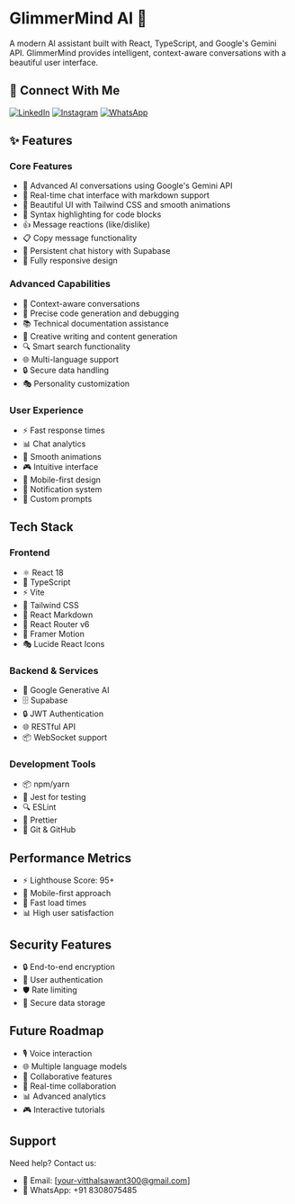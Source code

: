 # GlimmerMind AI 🤖

A modern AI assistant built with React, TypeScript, and Google's Gemini API. GlimmerMind provides intelligent, context-aware conversations with a beautiful user interface.

## 👋 Connect With Me
[![LinkedIn](https://img.shields.io/badge/LinkedIn-0077B5?style=for-the-badge&logo=linkedin&logoColor=white)](https://www.linkedin.com/in/vitthal-sawant-maharastra01/)
[![Instagram](https://img.shields.io/badge/Instagram-E4405F?style=for-the-badge&logo=instagram&logoColor=white)](https://www.instagram.com/vitthal_sawant__/)
[![WhatsApp](https://img.shields.io/badge/WhatsApp-25D366?style=for-the-badge&logo=whatsapp&logoColor=white)](https://wa.me/918308075485)

## ✨ Features

### Core Features
- 🧠 Advanced AI conversations using Google's Gemini API
- 💬 Real-time chat interface with markdown support
- 🎨 Beautiful UI with Tailwind CSS and smooth animations
- 📝 Syntax highlighting for code blocks
- 👍 Message reactions (like/dislike)
- 📋 Copy message functionality
- 💾 Persistent chat history with Supabase
- 📱 Fully responsive design

### Advanced Capabilities
- 🔄 Context-aware conversations
- 🎯 Precise code generation and debugging
- 📚 Technical documentation assistance
- 🎨 Creative writing and content generation
- 🔍 Smart search functionality
- 🌐 Multi-language support
- 🔒 Secure data handling
- 🎭 Personality customization

### User Experience
- ⚡ Fast response times
- 📊 Chat analytics
- 💫 Smooth animations
- 🎮 Intuitive interface
- 📱 Mobile-first design
- 🔔 Notification system
- 🎯 Custom prompts

## Tech Stack

### Frontend
- ⚛️ React 18
- 📘 TypeScript
- ⚡ Vite
- 🎨 Tailwind CSS
- 📝 React Markdown
- 🎯 React Router v6
- 💫 Framer Motion
- 🎭 Lucide React Icons

### Backend & Services
- 🤖 Google Generative AI
- 🗄️ Supabase
- 🔒 JWT Authentication
- 🌐 RESTful API
- 📦 WebSocket support

### Development Tools
- 📦 npm/yarn
- 🧪 Jest for testing
- 🔍 ESLint
- 💅 Prettier
- 🐙 Git & GitHub


## Performance Metrics
- ⚡ Lighthouse Score: 95+
- 📱 Mobile-first approach
- 🔄 Fast load times
- 📊 High user satisfaction

## Security Features
- 🔒 End-to-end encryption
- 👤 User authentication
- 🛡️ Rate limiting
- 🔐 Secure data storage

## Future Roadmap
- 🎙️ Voice interaction
- 🌐 Multiple language models
- 🤝 Collaborative features
- 🔄 Real-time collaboration
- 📊 Advanced analytics
- 🎮 Interactive tutorials

## Support
Need help? Contact us:
- 📧 Email: [your-vitthalsawant300@gmail.com]
- 💬 WhatsApp: +91 8308075485
